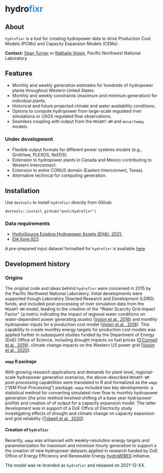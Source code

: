 
<!-- README.md is generated from README.Rmd. Please edit that file -->
<!-- # <img src='man/figures/hydrofixr logo v2.png' align="centre" height="101.5" /> -->
<!-- badges: start -->
<!-- badges: end -->

# hydro<span style="color:dodgerblue">fixr</span>

## About

`hydrofixr` is a tool for creating hydropower data to drive Production
Cost Models (PCMs) and Capacity Expansion Models (CEMs).

**Contact:** [Sean Turner](sean.turner@pnnl.gov) or [Nathalie
Voisin](nathalie.voisin@pnnl.gov), Pacific Northwest National Laboratory

## Features

-   Monthly and weekly generation estimates for hundreds of hydropower
    plants throughout Western United States.
-   Monthly and weekly constraints (maximum and minimum generation) for
    individual plants.
-   Historical and future projected climate and water availability
    conditions.
-   Options to compute hydropower from large-scale regulated river
    simulations or USGS regulated flow observations.
-   Seamless coupling with output from the `MOSART-WM` and `mosartwmpy`
    models.

### Under development

-   Flexible output formats for different power systems models (e.g.,
    GridView, PLEXOS, ReEDS).
-   Extension to hydropower plants in Canada and Mexico contributing to
    Western Interconnect.
-   Extension to entire CONUS domain (Eastern Interconnect, Texas).
-   Alternative technical for computing generation.

## Installation

Use `devtools` to install `hydrofixr` directly from Github:

`devtools::install_github("pnnl/hydrofixr")`

### Data requirements

-   [HydroSource Existing Hydropower Assets
    (EHA), 2021.](https://doi.org/10.21951/EHA_FY2021/1782791)
-   [EIA form 923](https://www.eia.gov/electricity/data/eia923/)

A pre-prepared input dataset formatted for `hydrofixr` is available
[here](...)

## Development history

### Origins

The original code and ideas behind `hydrofixr` were conceived in 2015 by
the Pacific Northwest National Laboratory. Initial developments were
supported though Laboratory Directed Research and Development (LDRD)
funds, and included post-processing of river simulation data from the
`MOSART-WM` model, leading to the creation of the “Water Scarcity Grid
Impact Factor” (a metric indicating the impact of regional water
conditions on water-dependent power generating assets) ([Voisin et al.,
2016](https://www.sciencedirect.com/science/article/abs/pii/S0360544216311732))
and monthly hydropower inputs for a production cost model ([Voisin et
al.,
2018](https://www.sciencedirect.com/science/article/abs/pii/S0360544216311732)).
This capability to create monthly energy targets for production cost
models was applied further in subsequent studies funded by the
Department of Energy (DoE) Office of Science, including drought impacts
on fuel prices ([O’Connell et al.,
2019](https://www.sciencedirect.com/science/article/pii/S0306261919301254)),
climate change impacts on the Western US power grid ([Voisin et al.,
2020](https://www.sciencedirect.com/science/article/pii/S030626192030979X)).

#### `wmpp` R package

With growing research applications and demands for plant-level,
regional-scale hydropower generation scenarios, the above-described
`MOSART-WM` post-processing capabilities were translated to R and
formalized as the `wmpp` (“WM Post-Processing”) package. `wmpp` included
two key developments: a statistical method for converting simulated
river flow to monthly hydropower generation (the prior method involved
shifting of a base year hydropower profile) and creation of of output
for a capacity expansion model. The latter development was in support of
a DoE Office of Electricity study investigating effects of drought and
climate change on capacity expansion and grid reliability ([Tidwell et
al.,
2020](https://www.wecc.org/Administrative/Climate%20Influences%20on%20Expansion%20Planning%20in%20Western%20US%20-%2020201120%20-%20Clean.pdf)).

#### Creation of `hydrofixr`

Recently, `wmpp` was enhanced with weekly-resolution energy targets and
parameterization for maximum and minimum hourly generation to support a
the creation of new hydropower datasets applied in research funded by
DoE Office of Energy Efficiency and Renewable Energy
[hydroWIRES](https://www.energy.gov/eere/water/hydrowires-initiative)
initiative.

The model was re-branded as `hydrofixr` and released on 2021-12-XX.
